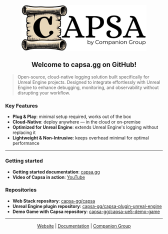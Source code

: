 <div style="text-align: center">
<img src="./logo-by.png" width="400px">
<h2>Welcome to capsa.gg on GitHub!</h2>
</div>

> Open-source, cloud-native logging solution built specifically for Unreal Engine projects. Designed to integrate effortlessly with Unreal Engine to enhance debugging, monitoring, and observability without disrupting your workflow.

### Key Features
- **Plug & Play**: minimal setup required, works out of the box
- **Cloud-Native**: deploy anywhere — in the cloud or on-premise
- **Optimized for Unreal Engine**: extends Unreal Engine's logging without replacing it
- **Lightweight & Non-Intrusive**: keeps overhead minimal for optimal performance

---

### Getting started

- **Getting started documentation**: [capsa.gg](https://capsa.gg/docs/getting-started/)
- **Video of Capsa in action**: [YouTube](https://youtu.be/hmLBERUPXJk?si=zW0dDy4-tv_bl6sj)

### Repositories
- **Web Stack repository**: [capsa-gg/capsa](https://github.com/capsa-gg/capsa)
- **Unreal Engine plugin repository**: [capsa-gg/capsa-plugin-unreal-engine](https://github.com/capsa-gg/capsa-plugin-unreal-engine)
- **Demo Game with Capsa repository**: [capsa-gg/capsa-ue5-demo-game](https://github.com/capsa-gg/capsa-ue5-demo-game)
---

<div style="text-align: center">
<a href="https://capsa.gg/docs">Website</a>
|
<a href="https://capsa.gg/docs/intro">Documentation</a>
|
<a href="https://capsa.gg/docs">Companion Group</a>
</div>
